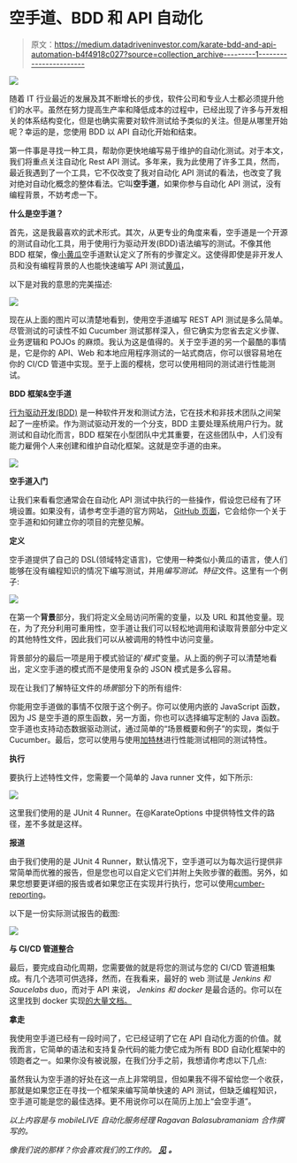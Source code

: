 # 空手道、BDD 和 API 自动化

> 原文：<https://medium.datadriveninvestor.com/karate-bdd-and-api-automation-b4f4918c027?source=collection_archive---------1----------------------->

![](img/36053ffd97dc6b7f3d7cd343ff028970.png)

随着 IT 行业最近的发展及其不断增长的步伐，软件公司和专业人士都必须提升他们的水平。虽然在努力提高生产率和降低成本的过程中，已经出现了许多与开发相关的体系结构变化，但是也确实需要对软件测试给予类似的关注。但是从哪里开始呢？幸运的是，您使用 BDD 以 API 自动化开始和结束。

第一件事是寻找一种工具，帮助你更快地编写易于维护的自动化测试。对于本文，我们将重点关注自动化 Rest API 测试。多年来，我为此使用了许多工具，然而，最近我遇到了一个工具，它不仅改变了我对自动化 API 测试的看法，也改变了我对绝对自动化概念的整体看法。它叫**空手道**，如果你参与自动化 API 测试，没有编程背景，不妨考虑一下。

**什么是空手道？**

首先，这是我最喜欢的武术形式。其次，从更专业的角度来看，空手道是一个开源的测试自动化工具，用于使用行为驱动开发(BDD)语法编写的测试。不像其他 BDD 框架，像[小黄瓜](https://cucumber.io/docs/bdd/better-gherkin/)空手道默认定义了所有的步骤定义。这使得即使是非开发人员和没有编程背景的人也能快速编写 API 测试[黄瓜](https://en.wikipedia.org/wiki/Cucumber_(software)%26sa=D%26ust=1572942289138000)，

以下是对我的意思的完美描述:

![](img/8ec7519c315d1f0bc80b350ac633e4c4.png)

现在从上面的图片可以清楚地看到，使用空手道编写 REST API 测试是多么简单。尽管测试的可读性不如 Cucumber 测试那样深入，但它确实为您省去定义步骤、业务逻辑和 POJOs 的麻烦。我认为这是值得的。关于空手道的另一个最酷的事情是，它是你的 API、Web 和本地应用程序测试的一站式商店，你可以很容易地在你的 CI/CD 管道中实现。至于上面的樱桃，您可以使用相同的测试进行性能测试。

**BDD 框架&空手道**

[行为驱动开发(BDD)](https://perspectives.mobilelive.ca/blog/bdd-making-life-easier) 是一种软件开发和测试方法，它在技术和非技术团队之间架起了一座桥梁。作为测试驱动开发的一个分支，BDD 主要处理系统用户行为。就测试和自动化而言，BDD 框架在小型团队中尤其重要，在这些团队中，人们没有能力雇佣个人来创建和维护自动化框架。这就是空手道的由来。

![](img/cf8589ffec83c4e0decc10c6bc9e57ef.png)

**空手道入门**

让我们来看看您通常会在自动化 API 测试中执行的一些操作，假设您已经有了环境设置。如果没有，请参考空手道的官方网站， [GitHub 页面](https://github.com/intuit/karate)，它会给你一个关于空手道和如何建立你的项目的完整见解。

**定义**

空手道提供了自己的 DSL(领域特定语言)，它使用一种类似小黄瓜的语言，使人们能够在没有编程知识的情况下编写测试，并用*编写测试。特征*文件。这里有一个例子:

![](img/707c91639fac7d961708fde3f5a2b131.png)

在第一个**背景**部分，我们将定义全局访问所需的变量，以及 URL 和其他变量。现在，为了充分利用可重用性，空手道让我们可以轻松地调用和读取背景部分中定义的其他特性文件，因此我们可以从被调用的特性中访问变量。

背景部分的最后一项是用于模式验证的'*模式*'变量。从上面的例子可以清楚地看出，定义空手道的模式而不是使用复杂的 JSON 模式是多么容易。

现在让我们了解特征文件的*场景*部分下的所有组件:

你能用空手道做的事情不仅限于这个例子。你可以使用内嵌的 JavaScript 函数，因为 JS 是空手道的原生函数，另一方面，你也可以选择编写定制的 Java 函数。空手道也支持动态数据驱动测试，通过简单的“场景概要和例子”的实现，类似于 Cucumber。最后，您可以使用与使用[加特林](https://github.com/intuit/karate/tree/master/karate-gatling)进行性能测试相同的测试特性。

**执行**

要执行上述特性文件，您需要一个简单的 Java runner 文件，如下所示:

![](img/aa5bbc3fec235bbb2676a58259038771.png)

这里我们使用的是 JUnit 4 Runner。在@KarateOptions 中提供特性文件的路径，差不多就是这样。

**报道**

由于我们使用的是 JUnit 4 Runner，默认情况下，空手道可以为每次运行提供非常简单而优雅的报告，但是您也可以自定义它们并附上失败步骤的截图。另外，如果您想要更详细的报告或者如果您正在实现并行执行，您可以使用[cumber-reporting](https://github.com/damianszczepanik/cucumber-reporting)。

以下是一份实际测试报告的截图:

![](img/da46cf723ec64555cde1267da055f996.png)

**与 CI/CD 管道整合**

最后，要完成自动化周期，您需要做的就是将您的测试与您的 CI/CD 管道相集成。有几个选项可供选择，然而，在我看来，最好的 web 测试是 *Jenkins 和 Saucelabs* duo，而对于 API 来说， *Jenkins 和 docker* 是最合适的。你可以在这里找到 docker 实现[的大量文档。](https://github.com/intuit/karate)

**拿走**

我使用空手道已经有一段时间了，它已经证明了它在 API 自动化方面的价值。就我而言，它简单的语法和支持复杂代码的能力使它成为所有 BDD 自动化框架中的领跑者之一。如果你没有被说服，在我们分手之前，我想请你考虑以下几点:

虽然我认为空手道的好处在这一点上非常明显，但如果我不得不留给您一个收获，那就是如果您正在寻找一个框架来编写简单快速的 API 测试，但缺乏编程知识，空手道可能是您的最佳选择。更不用说你可以在简历上加上“会空手道”。

*以上内容是与 mobileLIVE 自动化服务经理 Ragavan Balasubramaniam 合作撰写的。*

*像我们说的那样？你会喜欢我们的工作的。* [***见***](https://www.mobilelive.ca/) ***。***